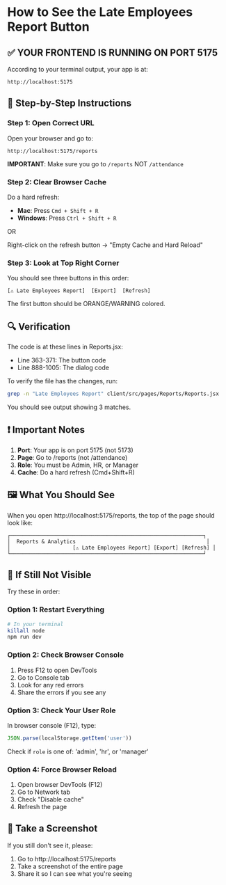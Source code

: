 # How to See the Late Employees Report Button

## ✅ YOUR FRONTEND IS RUNNING ON PORT 5175

According to your terminal output, your app is at:
```
http://localhost:5175
```

## 🎯 Step-by-Step Instructions

### Step 1: Open Correct URL
Open your browser and go to:
```
http://localhost:5175/reports
```

**IMPORTANT**: Make sure you go to `/reports` NOT `/attendance`

### Step 2: Clear Browser Cache
Do a hard refresh:
- **Mac**: Press `Cmd + Shift + R`
- **Windows**: Press `Ctrl + Shift + R`

OR

Right-click on the refresh button → "Empty Cache and Hard Reload"

### Step 3: Look at Top Right Corner
You should see three buttons in this order:
```
[⚠️ Late Employees Report]  [Export]  [Refresh]
```

The first button should be ORANGE/WARNING colored.

## 🔍 Verification

The code is at these lines in Reports.jsx:
- Line 363-371: The button code
- Line 888-1005: The dialog code

To verify the file has the changes, run:
```bash
grep -n "Late Employees Report" client/src/pages/Reports/Reports.jsx
```

You should see output showing 3 matches.

## ❗ Important Notes

1. **Port**: Your app is on port 5175 (not 5173)
2. **Page**: Go to /reports (not /attendance)
3. **Role**: You must be Admin, HR, or Manager
4. **Cache**: Do a hard refresh (Cmd+Shift+R)

## 🖼️ What You Should See

When you open http://localhost:5175/reports, the top of the page should look like:

```
┌──────────────────────────────────────────────────────────────┐
│  Reports & Analytics                                          │
│                    [⚠️ Late Employees Report] [Export] [Refresh] │
└──────────────────────────────────────────────────────────────┘
```

## 🚨 If Still Not Visible

Try these in order:

### Option 1: Restart Everything
```bash
# In your terminal
killall node
npm run dev
```

### Option 2: Check Browser Console
1. Press F12 to open DevTools
2. Go to Console tab
3. Look for any red errors
4. Share the errors if you see any

### Option 3: Check Your User Role
In browser console (F12), type:
```javascript
JSON.parse(localStorage.getItem('user'))
```

Check if `role` is one of: 'admin', 'hr', or 'manager'

### Option 4: Force Browser Reload
1. Open browser DevTools (F12)
2. Go to Network tab
3. Check "Disable cache"
4. Refresh the page

## 📸 Take a Screenshot

If you still don't see it, please:
1. Go to http://localhost:5175/reports
2. Take a screenshot of the entire page
3. Share it so I can see what you're seeing


